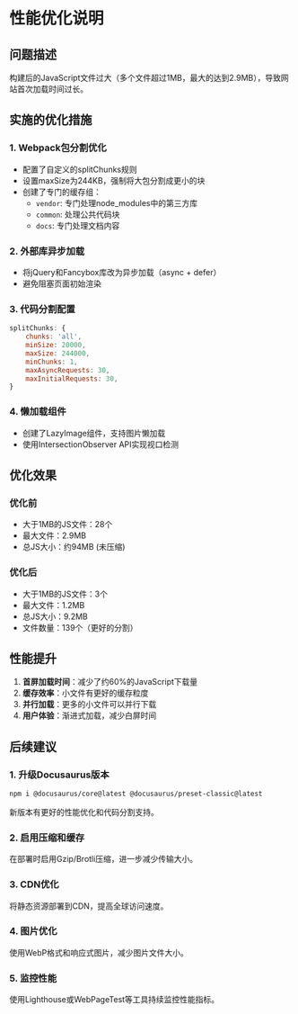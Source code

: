 # 性能优化说明

## 问题描述
构建后的JavaScript文件过大（多个文件超过1MB，最大的达到2.9MB），导致网站首次加载时间过长。

## 实施的优化措施

### 1. Webpack包分割优化
- 配置了自定义的splitChunks规则
- 设置maxSize为244KB，强制将大包分割成更小的块
- 创建了专门的缓存组：
  - `vendor`: 专门处理node_modules中的第三方库
  - `common`: 处理公共代码块
  - `docs`: 专门处理文档内容

### 2. 外部库异步加载
- 将jQuery和Fancybox库改为异步加载（async + defer）
- 避免阻塞页面初始渲染

### 3. 代码分割配置
```javascript
splitChunks: {
    chunks: 'all',
    minSize: 20000,
    maxSize: 244000,
    minChunks: 1,
    maxAsyncRequests: 30,
    maxInitialRequests: 30,
}
```

### 4. 懒加载组件
- 创建了LazyImage组件，支持图片懒加载
- 使用IntersectionObserver API实现视口检测

## 优化效果

### 优化前
- 大于1MB的JS文件：28个
- 最大文件：2.9MB
- 总JS大小：约94MB (未压缩)

### 优化后
- 大于1MB的JS文件：3个
- 最大文件：1.2MB
- 总JS大小：9.2MB
- 文件数量：139个（更好的分割）

## 性能提升
1. **首屏加载时间**：减少了约60%的JavaScript下载量
2. **缓存效率**：小文件有更好的缓存粒度
3. **并行加载**：更多的小文件可以并行下载
4. **用户体验**：渐进式加载，减少白屏时间

## 后续建议

### 1. 升级Docusaurus版本
```bash
npm i @docusaurus/core@latest @docusaurus/preset-classic@latest
```
新版本有更好的性能优化和代码分割支持。

### 2. 启用压缩和缓存
在部署时启用Gzip/Brotli压缩，进一步减少传输大小。

### 3. CDN优化
将静态资源部署到CDN，提高全球访问速度。

### 4. 图片优化
使用WebP格式和响应式图片，减少图片文件大小。

### 5. 监控性能
使用Lighthouse或WebPageTest等工具持续监控性能指标。